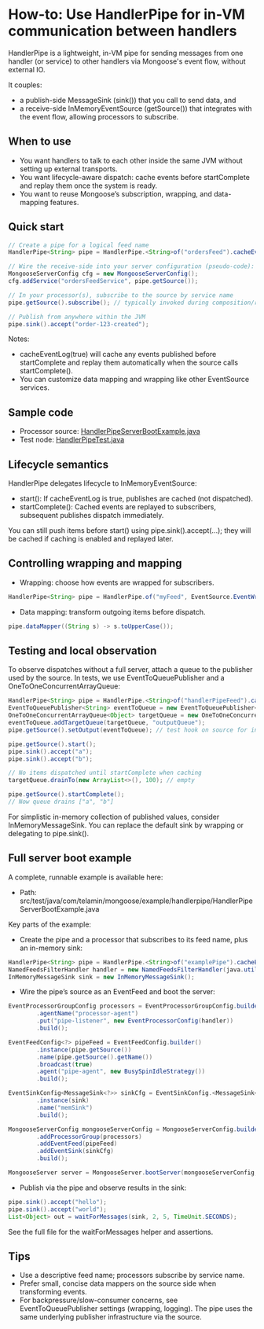 # How-to: Use HandlerPipe for in-VM communication between handlers

HandlerPipe is a lightweight, in-VM pipe for sending messages from one handler (or service) to other handlers via Mongoose's event flow, without external IO.

It couples:
- a publish-side MessageSink (sink()) that you call to send data, and
- a receive-side InMemoryEventSource (getSource()) that integrates with the event flow, allowing processors to subscribe.

## When to use
- You want handlers to talk to each other inside the same JVM without setting up external transports.
- You want lifecycle-aware dispatch: cache events before startComplete and replay them once the system is ready.
- You want to reuse Mongoose’s subscription, wrapping, and data-mapping features.

## Quick start

```java
// Create a pipe for a logical feed name
HandlerPipe<String> pipe = HandlerPipe.<String>of("ordersFeed").cacheEventLog(true);

// Wire the receive-side into your server configuration (pseudo-code):
MongooseServerConfig cfg = new MongooseServerConfig();
cfg.addService("ordersFeedService", pipe.getSource());

// In your processor(s), subscribe to the source by service name
pipe.getSource().subscribe(); // typically invoked during composition/registration

// Publish from anywhere within the JVM
pipe.sink().accept("order-123-created");
```

Notes:
- cacheEventLog(true) will cache any events published before startComplete and replay them automatically when the source calls startComplete().
- You can customize data mapping and wrapping like other EventSource services.

## Sample code

- Processor
  source: [HandlerPipeServerBootExample.java](https://github.com/gregv12/fluxtion-server/blob/main/src/test/java/com/telamin/mongoose/example/handlerpipe/HandlerPipeServerBootExample.java)
- Test
  node: [HandlerPipeTest.java](https://github.com/gregv12/fluxtion-server/blob/main/src/test/java/com/telamin/mongoose/connector/memory/HandlerPipeTest.java#L17)
  
## Lifecycle semantics
HandlerPipe delegates lifecycle to InMemoryEventSource:
- start(): If cacheEventLog is true, publishes are cached (not dispatched).
- startComplete(): Cached events are replayed to subscribers, subsequent publishes dispatch immediately.

You can still push items before start() using pipe.sink().accept(...); they will be cached if caching is enabled and replayed later.

## Controlling wrapping and mapping

- Wrapping: choose how events are wrapped for subscribers.
```java
HandlerPipe<String> pipe = HandlerPipe.of("myFeed", EventSource.EventWrapStrategy.SUBSCRIPTION_NOWRAP);
```

- Data mapping: transform outgoing items before dispatch.
```java
pipe.dataMapper((String s) -> s.toUpperCase());
```

## Testing and local observation
To observe dispatches without a full server, attach a queue to the publisher used by the source. In tests, we use EventToQueuePublisher and a OneToOneConcurrentArrayQueue:

```java
HandlerPipe<String> pipe = HandlerPipe.<String>of("handlerPipeFeed").cacheEventLog(true);
EventToQueuePublisher<String> eventToQueue = new EventToQueuePublisher<>("handlerPipeFeed");
OneToOneConcurrentArrayQueue<Object> targetQueue = new OneToOneConcurrentArrayQueue<>(128);
eventToQueue.addTargetQueue(targetQueue, "outputQueue");
pipe.getSource().setOutput(eventToQueue); // test hook on source for injection

pipe.getSource().start();
pipe.sink().accept("a");
pipe.sink().accept("b");

// No items dispatched until startComplete when caching
targetQueue.drainTo(new ArrayList<>(), 100); // empty

pipe.getSource().startComplete();
// Now queue drains ["a", "b"]
```

For simplistic in-memory collection of published values, consider InMemoryMessageSink. You can replace the default sink by wrapping or delegating to pipe.sink().

## Full server boot example

A complete, runnable example is available here:
- Path: src/test/java/com/telamin/mongoose/example/handlerpipe/HandlerPipeServerBootExample.java

Key parts of the example:

- Create the pipe and a processor that subscribes to its feed name, plus an in-memory sink:
```java
HandlerPipe<String> pipe = HandlerPipe.<String>of("examplePipe").cacheEventLog(true);
NamedFeedsFilterHandler handler = new NamedFeedsFilterHandler(java.util.Set.of(pipe.getSource().getName()));
InMemoryMessageSink sink = new InMemoryMessageSink();
```

- Wire the pipe’s source as an EventFeed and boot the server:
```java
EventProcessorGroupConfig processors = EventProcessorGroupConfig.builder()
        .agentName("processor-agent")
        .put("pipe-listener", new EventProcessorConfig(handler))
        .build();

EventFeedConfig<?> pipeFeed = EventFeedConfig.builder()
        .instance(pipe.getSource())
        .name(pipe.getSource().getName())
        .broadcast(true)
        .agent("pipe-agent", new BusySpinIdleStrategy())
        .build();

EventSinkConfig<MessageSink<?>> sinkCfg = EventSinkConfig.<MessageSink<?>>builder()
        .instance(sink)
        .name("memSink")
        .build();

MongooseServerConfig mongooseServerConfig = MongooseServerConfig.builder()
        .addProcessorGroup(processors)
        .addEventFeed(pipeFeed)
        .addEventSink(sinkCfg)
        .build();

MongooseServer server = MongooseServer.bootServer(mongooseServerConfig, rec -> {});
```

- Publish via the pipe and observe results in the sink:
```java
pipe.sink().accept("hello");
pipe.sink().accept("world");
List<Object> out = waitForMessages(sink, 2, 5, TimeUnit.SECONDS);
```

See the full file for the waitForMessages helper and assertions.

## Tips
- Use a descriptive feed name; processors subscribe by service name.
- Prefer small, concise data mappers on the source side when transforming events.
- For backpressure/slow-consumer concerns, see EventToQueuePublisher settings (wrapping, logging). The pipe uses the same underlying publisher infrastructure via the source.
